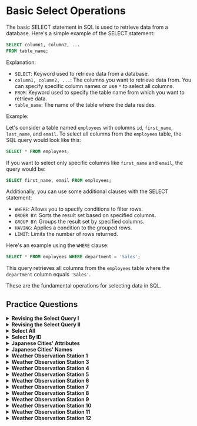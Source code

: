 #   Basic Select Operations
The basic SELECT statement in SQL is used to retrieve data from a database. Here's a simple example of the SELECT statement:

```sql
SELECT column1, column2, ...
FROM table_name;
```

Explanation:

- `SELECT`: Keyword used to retrieve data from a database.
- `column1, column2, ...`: The columns you want to retrieve data from. You can specify specific column names or use `*` to select all columns.
- `FROM`: Keyword used to specify the table name from which you want to retrieve data.
- `table_name`: The name of the table where the data resides.

Example:

Let's consider a table named `employees` with columns `id`, `first_name`, `last_name`, and `email`. To select all columns from the `employees` table, the SQL query would look like this:

```sql
SELECT * FROM employees;
```

If you want to select only specific columns like `first_name` and `email`, the query would be:

```sql
SELECT first_name, email FROM employees;
```

Additionally, you can use some additional clauses with the SELECT statement:

- `WHERE`: Allows you to specify conditions to filter rows.
- `ORDER BY`: Sorts the result set based on specified columns.
- `GROUP BY`: Groups the result set by specified columns.
- `HAVING`: Applies a condition to the grouped rows.
- `LIMIT`: Limits the number of rows returned.

Here's an example using the `WHERE` clause:

```sql
SELECT * FROM employees WHERE department = 'Sales';
```

This query retrieves all columns from the `employees` table where the `department` column equals `'Sales'`.

These are the fundamental operations for selecting data in SQL.

##   Practice Questions

<details>
<summary><b>Revising the Select Query I</b></summary>

+ <details>
    <summary><b>Questions</b></summary>

   Query all columns for all American cities in the CITY table with populations larger than 100000. The CountryCode for America is USA.
    The CITY table is described as follows: 

   <img src="./assets/Revising_the_Select_Query-I.jpg" alt="CITY Table" style="height:100%; width:60%">

   </details>
+ <details>
    <summary><b>Code</b></summary>
    
    ```sql
    SELECT * 
    FROM CITY 
    WHERE COUNTRYCODE = "USA" AND POPULATION > 100000
    ```
   </details>
</details>


<details>
<summary><b>Revising the Select Query II</b></summary>

+ <details>
    <summary><b>Questions</b></summary>

   Query the NAME field for all American cities in the CITY table with populations larger than 120000. The CountryCode for America is USA.
   The CITY table is described as follows:
   <img src="assets/Revising_the_Select_Query-I.jpg" alt="CITY Table" style="height:100%; width:60%">

   </details>
+ <details>
    <summary><b>Code</b></summary>
    
    ```sql
    SELECT * 
    FROM CITY 
    WHERE COUNTRYCODE="USA" AND POPULATION>1200000
    ```
   </details>
</details>


<details>
<summary><b>Select All</b></summary>

+ <details>
    <summary><b>Questions</b></summary>

   Query all columns (attributes) for every row in the CITY table. 
   The CITY table is described as follows:

   <img src="assets/Revising_the_Select_Query-I.jpg" alt="CITY Table" style="height:100%; width:60%">

   </details>
+ <details>
    <summary><b>Code</b></summary>
    
    ```sql
    SELECT * 
    FROM CITY
    ```
   </details>
</details>

<details>
<summary><b>Select By ID</b></summary>

+ <details>
    <summary><b>Questions</b></summary>

   Query all columns for a city in CITY with the ID 1661.
   The CITY table is described as follows:
   <img src="assets/Revising_the_Select_Query-I.jpg" alt="CITY Table" style="height:100%; width:60%">

   </details>
+ <details>
    <summary><b>Code</b></summary>
    
    ```sql
    SELECT * 
    FROM CITY 
    WHERE ID=1661
    ```
   </details>
</details>


<details>
<summary><b>Japanese Cities' Attributes</b></summary>

+ <details>
    <summary><b>Questions</b></summary>

   Query all attributes of every Japanese city in the CITY table. The COUNTRYCODE for Japan is JPN.
   The CITY table is described as follows:
   <img src="assets/Revising_the_Select_Query-I.jpg" alt="CITY Table" style="height:100%; width:60%">

   </details>
+ <details>
    <summary><b>Code</b></summary>
    
    ```sql
    SELECT * 
    FROM CITY 
    WHERE COUNTRYCODE = "JPN"
    ```
   </details>
</details>


<details>
<summary><b>Japanese Cities' Names</b></summary>

+ <details>
    <summary><b>Questions</b></summary>

   Query the names of all the Japanese cities in the CITY table. The COUNTRYCODE for Japan is JPN.
   The CITY table is described as follows:
   <img src="assets/Revising_the_Select_Query-I.jpg" alt="CITY Table" style="height:100%; width:60%">

   </details>
+ <details>
    <summary><b>Code</b></summary>
    
    ```sql
    SELECT NAME 
    FROM CITY 
    WHERE COUNTRYCODE = "JPN"
    ```
   </details>
</details>


<details>
<summary><b>Weather Observation Station 1</b></summary>

+ <details>
    <summary><b>Questions</b></summary>

   Query a list of CITY and STATE from the STATION table.The STATION table is described as follows:
   <img src="assets/Weather_Observation_Station-1.jpg" alt="STATION Table" style="height:100%; width:60%">
   where LAT_N is the northern latitude and LONG_W is the western longitude.

   </details>
+ <details>
    <summary><b>Code</b></summary>
    
    ```sql
    SELECT CITY, STATE 
    FROM STATION
    ```
   </details>
</details>


<details>
<summary><b>Weather Observation Station 3</b></summary>

+ <details>
    <summary><b>Questions</b></summary>

   Query a list of CITY names from STATION for cities that have an even ID number. Print the results in any order, but exclude duplicates from the answer.
   The STATION table is described as follows:
   <img src="assets/Weather_Observation_Station-1.jpg" alt="STATION Table" style="height:100%; width:60%">
   where LAT_N is the northern latitude and LONG_W is the western longitude.

   </details>
+ <details>
    <summary><b>Code</b></summary>
    
    ```sql
    SELECT DISTINCT(CITY)
    FROM STATION
    WHERE id % 2 = 0
    ```
   </details>
</details>


<details>
<summary><b>Weather Observation Station 4</b></summary>

+ <details>
    <summary><b>Questions</b></summary>

   Find the difference between the total number of CITY entries in the table and the number of distinct CITY entries in the table.
   The STATION table is described as follows:
   <img src="assets/Weather_Observation_Station-1.jpg" alt="STATION Table" style="height:100%; width:60%">
   where LAT_N is the northern latitude and LONG_W is the western longitude.

   </details>
+ <details>
    <summary><b>Code</b></summary>
    
    ```sql
    SELECT (COUNT(CITY) - COUNT(DISTINCT(CITY))) 
    FROM STATION
    ```
   </details>
</details>


<details>
<summary><b>Weather Observation Station 5</b></summary>

+ <details>
    <summary><b>Questions</b></summary>

   Query the two cities in STATION with the shortest and longest CITY names, as well as their respective lengths (i.e.: number of characters in the name). If there is more than one smallest or largest city, choose the one that comes first when ordered alphabetically.
   The STATION table is described as follows:
   <img src="assets/Weather_Observation_Station-1.jpg" alt="STATION Table" style="height:100%; width:60%">
   where LAT_N is the northern latitude and LONG_W is the western longitude.

   </details>
+ <details>
    <summary><b>Code</b></summary>
    
    ```sql
    (SELECT CITY, LENGTH(CITY) AS CITYLENGTH
    FROM STATION
    ORDER BY CITYLENGTH, CITY
    LIMIT 1)
    UNION
    (SELECT CITY, LENGTH(CITY) AS CITYLENGTH
    FROM STATION
    ORDER BY CITYLENGTH DESC, CITY
    LIMIT 1)
    ```
   </details>
</details>


<details>
<summary><b>Weather Observation Station 6</b></summary>

+ <details>
    <summary><b>Questions</b></summary>

   Query the list of CITY names starting with vowels (i.e., a, e, i, o, or u) from STATION. Your result cannot contain duplicates.
   
   Input Format
   The STATION table is described as follows
   <img src="assets/Weather_Observation_Station-1.jpg" alt="Station Table" style="height:100%; width:60%">
   where LAT_N is the northern latitude and LONG_W is the western longitude.

   </details>
+ <details>
    <summary><b>Code</b></summary>
    
    ```sql
    SELECT DISTINCT CITY 
    FROM STATION 
    WHERE CITY LIKE 'A%' OR CITY LIKE 'E%' OR CITY LIKE 'I%' OR CITY LIKE 'O%' OR CITY LIKE 'U%'
    ```

    or
    ```sql
    SELECT DISTINCT CITY 
    FROM STATION 
    WHERE LEFT(CITY, 1) IN ('a', 'e', 'i', 'o', 'u')
    ```

    or
    ```sql
    SELECT DISTINCT CITY 
    FROM STATION 
    WHERE CITY LIKE ('[a,e,i,o,u]%');
   ```
    or
    ```sql
    SELECT DISTINCT(CITY) FROM STATION
    WHERE UPPER(SUBSTRING(CITY,1,1)) IN ('A','E','I','O','U');
    ```
   </details>
</details>


<details>
<summary><b>Weather Observation Station 7</b></summary>

+ <details>
    <summary><b>Questions</b></summary>
    
    Query the list of CITY names ending with vowels (a, e, i, o, u) from STATION. Your result cannot contain duplicates.

    Input Format
    The STATION table is described as follows:
    <img src="assets/Weather_Observation_Station-1.jpg" alt="STATION Table" style="height:100%; width:60%">
    where LAT_N is the northern latitude and LONG_W is the western longitude.

   </details>
+ <details>
    <summary><b>Code</b></summary>
    
    ```sql
    SELECT DISTINCT CITY FROM STATION 
    WHERE CITY LIKE '%A' OR CITY LIKE '%E' OR CITY LIKE '%I' OR CITY LIKE '%O' OR CITY LIKE '%U'
    ```
    or
    ```sql
    SELECT DISTINCT CITY 
    FROM STATION 
    WHERE RIGHT(CITY, 1) IN ('a', 'e', 'i', 'o', 'u')
    ```
    or
    ```sql
    SELECT  DISTINCT CITY 
    FROM STATION 
    WHERE CITY LIKE ('%[a,e,i,o,u]')
    ```
   </details>
</details>


<details>
<summary><b>Weather Observation Station 8</b></summary>

+ <details>
    <summary><b>Questions</b></summary>
    
    Query the list of CITY names from STATION which have vowels (i.e., a, e, i, o, and u) as both their first and last characters. Your result cannot contain duplicates.
    
    Input Format
    The STATION table is described as follows:
    <img src="assets/Weather_Observation_Station-1.jpg" alt="STATION Table" style="height:100%; width:60%">
    where LAT_N is the northern latitude and LONG_W is the western longitude.

   </details>
+ <details>
    <summary><b>Code</b></summary>
    
    ```sql
    SELECT DISTINCT CITY 
    FROM STATION 
    WHERE CITY LIKE('[A,E,I,O,U]%[A,E,I,O,U]')
    ```
    or
    ```sql
    SELECT DISTINCT CITY 
    FROM STATION 
    WHERE CITY REGEXP '^[AEIOUaeiou].*[AEIOUaeiou]$'
    ```
   </details>
</details>


<details>
<summary><b>Weather Observation Station 9</b></summary>

+ <details>
    <summary><b>Questions</b></summary>
    Query the list of CITY names from STATION that do not start with vowels. Your result cannot contain duplicates.
    
    Input Format
    The STATION table is described as follows:
    <img src="assets/Weather_Observation_Station-1.jpg" alt="STATION Table" style="height:100%; width:60%">
    where LAT_N is the northern latitude and LONG_W is the western longitude.

   </details>
+ <details>
    <summary><b>Code</b></summary>
    
    ```sql
    SELECT DISTINCT CITY 
    FROM STATION 
    WHERE CITY NOT LIKE('[A,E,I,O,U]%');
    ```
   </details>
</details>


<details>
<summary><b>Weather Observation Station 10</b></summary>

+ <details>
    <summary><b>Questions</b></summary>
    
    Query the list of CITY names from STATION that do not end with vowels. Your result cannot contain duplicates.

    Input Format
    The STATION table is described as follows:
    <img src="assets/Weather_Observation_Station-1.jpg" alt="STATION Table" style="height:100%; width:60%">
    where LAT_N is the northern latitude and LONG_W is the western longitude.

   </details>
+ <details>
    <summary><b>Code</b></summary>
    
    ```sql
    SELECT DISTINCT CITY 
    FROM STATION 
    WHERE CITY NOT LIKE('%[A,E,I,O,U]')
    ```
   </details>
</details>


<details>
<summary><b>Weather Observation Station 11</b></summary>

+ <details>
    <summary><b>Questions</b></summary>
    
    Query the list of CITY names from STATION that either do not start with vowels or do not end with vowels. Your result cannot contain duplicates.

    Input Format
    The STATION table is described as follows:
    <img src="assets/Weather_Observation_Station-1.jpg" alt="Table" style="height:100%; width:60%">
    where LAT_N is the northern latitude and LONG_W is the western longitude.

   </details>
+ <details>
    <summary><b>Code</b></summary>
    
    ```sql
    SELECT DISTINCT CITY 
    FROM STATION 
    WHERE CITY NOT LIKE ('[A,E,I,O,U]%[A,E,I,O,U]')
    ```
   </details>
</details>


<details>
<summary><b>Weather Observation Station 12</b></summary>

+ <details>
    <summary><b>Questions</b></summary>
    
    Query the list of CITY names from STATION that do not start with vowels and do not end with vowels. Your result cannot contain duplicates.

    Input Format
    The STATION table is described as follows:
    <img src="assets/Weather-Observation-Station-5.jpg" alt="STATION Table" style="height:100%; width:60%">
    where LAT_N is the northern latitude and LONG_W is the western longitude.

   </details>
+ <details>
    <summary><b>Code</b></summary>
    
    ```sql

    ```
   </details>
</details>
